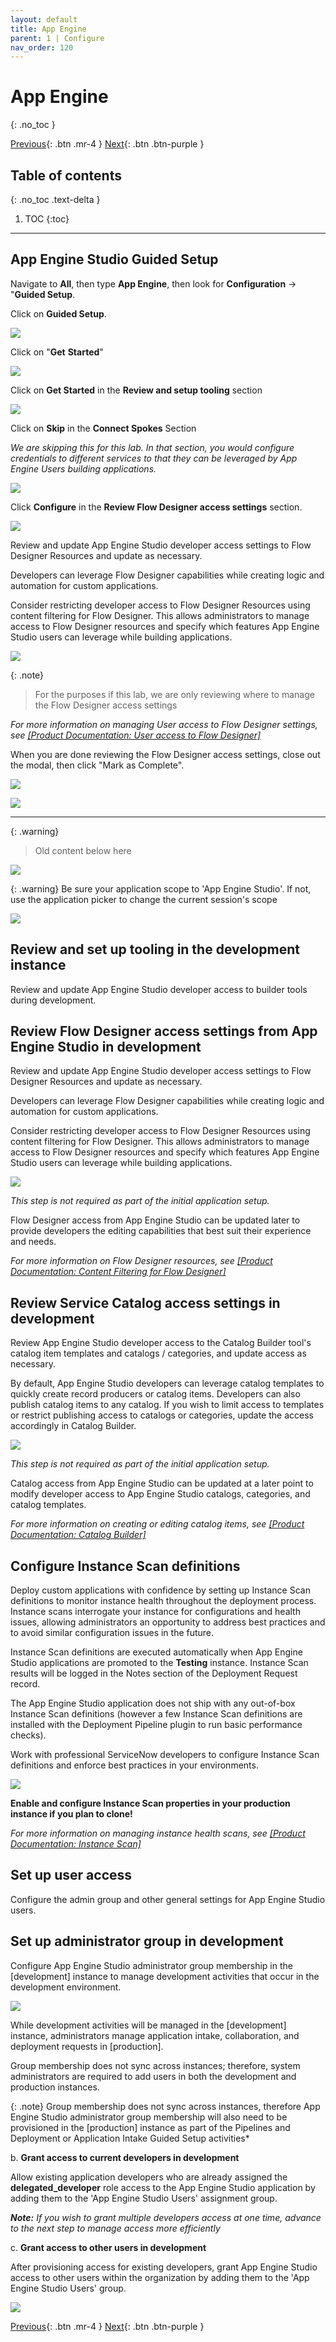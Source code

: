 ```yaml
---
layout: default
title: App Engine
parent: 1 | Configure
nav_order: 120
---
```


# App Engine
{: .no_toc }

[Previous][PREVIOUS]{: .btn .mr-4 }
[Next][NEXT]{: .btn .btn-purple }

## Table of contents
{: .no_toc .text-delta }

1. TOC
{:toc}

---

## App Engine Studio Guided Setup

Navigate to **All**, then type **App Engine**, then look for **Configuration** -> "**Guided Setup**.  

Click on **Guided Setup**. 

![](../images/2023-03-06-16-55-44.png)

Click on "**Get** **Started**"

![](../images/2023-03-06-17-01-22.png)

Click on **Get Started** in the **Review and setup tooling** section

![](../images/2023-03-06-17-00-41.png)

Click on **Skip** in the **Connect Spokes** Section

*We are skipping this for this lab.  In that section, you would configure credentials to different services to that they can be leveraged by App Engine Users building applications.*

![](../images/2023-03-06-17-05-43.png)

Click **Configure** in the **Review Flow Designer access settings** section.

![](../images/2023-03-06-17-08-18.png)

Review and update App Engine Studio developer access settings to Flow Designer Resources and update as necessary.

Developers can leverage Flow Designer capabilities while creating logic and automation for custom applications.

Consider restricting developer access to Flow Designer Resources using content filtering for Flow Designer. This allows administrators to manage access to Flow Designer resources and specify which features App Engine Studio users can leverage while building applications.

![](../images/2023-03-06-17-09-26.png)

{: .note}
> For the purposes if this lab, we are only reviewing where to manage the Flow Designer access settings

*For more information on managing User access to Flow Designer settings, see [[Product Documentation: User access to Flow Designer]](https://docs.servicenow.com/csh?topicname=user-access-flow-designer.html&version=latest)*

When you are done reviewing the Flow Designer access settings, close out the modal, then click "Mark as Complete".

![](../images/2023-03-06-17-15-51.png)

![](../images/2023-03-06-17-15-26.png)

---

{: .warning}
> Old content below here

![](../images/2023-03-03-16-37-59.png)

{: .warning}
Be sure your application scope to 'App Engine Studio'. If not, use the application picker to change the current session's scope

![](../images/2023-03-03-16-39-04.png)

## Review and set up tooling in the development instance

Review and update App Engine Studio developer access to builder tools during development.

## Review Flow Designer access settings from App Engine Studio in development

Review and update App Engine Studio developer access settings to Flow Designer Resources and update as necessary.

Developers can leverage Flow Designer capabilities while creating logic and automation for custom applications.

Consider restricting developer access to Flow Designer Resources using content filtering for Flow Designer. This allows administrators to manage access to Flow Designer resources and specify which features App Engine Studio users can leverage while building applications.

![](../images/2023-03-03-16-41-01.png)

*This step is not required as part of the initial application setup.*

Flow Designer access from App Engine Studio can be updated later to provide developers the editing capabilities that best suit their experience and needs.

*For more information on Flow Designer resources, see [[Product Documentation: Content Filtering for Flow Designer]](https://docs.servicenow.com/csh?topicname=content-filtering-flow-designer.html)*

## Review Service Catalog access settings in development

Review App Engine Studio developer access to the Catalog Builder tool's catalog item templates and catalogs / categories, and update access as necessary.

By default, App Engine Studio developers can leverage catalog templates to quickly create record producers or catalog items. Developers can also publish catalog items to any catalog. If you wish to limit access to templates or restrict publishing access to catalogs or categories, update the access accordingly in Catalog Builder.

![](../images/2023-03-03-16-42-14.png)

*This step is not required as part of the initial application setup.*

Catalog access from App Engine Studio can be updated at a later point to modify developer access to App Engine Studio catalogs, categories, and catalog templates.

*For more information on creating or editing catalog items, see
[[Product Documentation: Catalog Builder]](https://docs.servicenow.com/csh?topicname=catalog-builder.html)*

## Configure Instance Scan definitions

Deploy custom applications with confidence by setting up Instance Scan definitions to monitor instance health throughout the deployment process. Instance scans interrogate your instance for configurations and health issues, allowing administrators an opportunity to address best practices and to avoid similar configuration issues in the future.

Instance Scan definitions are executed automatically when App Engine Studio applications are promoted to the **Testing** instance. Instance Scan results will be logged in the Notes section of the Deployment Request record.

The App Engine Studio application does not ship with any out-of-box Instance Scan definitions (however a few Instance Scan definitions are installed with the Deployment Pipeline plugin to run basic performance checks).

Work with professional ServiceNow developers to configure Instance Scan definitions and enforce best practices in your environments.

![](../images/2023-03-03-16-42-38.png)

**Enable and configure Instance Scan properties in your production instance if you plan to clone!**

*For more information on managing instance health scans, see [[Product Documentation: Instance Scan]](https://docs.servicenow.com/csh?topicname=hs-landing-page.html)*

## Set up user access

Configure the admin group and other general settings for App Engine Studio users.

## Set up administrator group in development

Configure App Engine Studio administrator group membership in the [development] instance to manage development activities that occur in the development environment.

![](../images/2023-03-03-16-42-55.png)

While development activities will be managed in the [development] instance, administrators manage application intake, collaboration, and deployment requests in [production].

Group membership does not sync across instances; therefore, system administrators are required to add users in both the development and production instances.

{: .note}
Group membership does not sync across instances, therefore App Engine Studio administrator group membership will also need to be provisioned in the [production] instance as part of the Pipelines and Deployment or Application Intake Guided Setup activities*

b.  **Grant access to current developers in development**

Allow existing application developers who are already assigned the **delegated_developer** role access to the App Engine Studio application by adding them to the 'App Engine Studio Users' assignment group.

***Note:** If you wish to grant multiple developers access at one time, advance to the next step to manage access more efficiently*

c.  **Grant access to other users in development**

After provisioning access for existing developers, grant App Engine Studio access to other users within the organization by adding them to the 'App Engine Studio Users' group.

![](../images/2023-03-03-16-43-47.png)

[Previous][PREVIOUS]{: .btn .mr-4 }
[Next][NEXT]{: .btn .btn-purple }

[PREVIOUS]: ../110_Configure_Overview
[NEXT]: ../130_Pipeline_and_Deployment